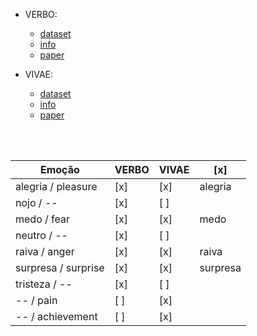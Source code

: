 - VERBO:
  - [dataset](https://github.com/jrtorresneto/VERBO-emotional-speech-dataset)
  - [info](https://repositorio.usp.br/item/002928871)
  - [paper](https://thescipub.com/pdf/jcssp.2018.1420.1430.pdf)

- VIVAE:
  - [dataset](https://zenodo.org/record/4066235#.Y2FyG99v-Ul)
  - [info](https://www.nature.com/articles/s41598-021-88431-0)
  - [paper](https://www.nature.com/articles/s41598-021-88431-0)

<br><br>

Emoção              | VERBO | VIVAE | [x]
------------------- | ----- | ----- | ----
alegria / pleasure  | [x]   | [x]   | alegria
nojo / --           | [x]   | [ ]   |
medo / fear         | [x]   | [x]   | medo
neutro / --         | [x]   | [ ]   |
raiva / anger       | [x]   | [x]   | raiva
surpresa / surprise | [x]   | [x]   | surpresa
tristeza / --       | [x]   | [ ]   |
-- / pain           | [ ]   | [x]   |
-- / achievement    | [ ]   | [x]   |
